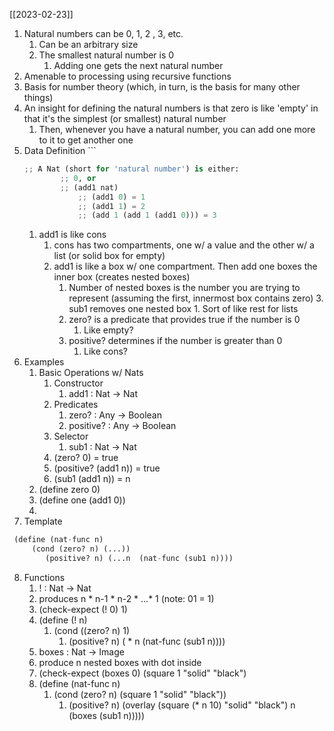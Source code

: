 [[2023-02-23]]

1. Natural numbers can be 0, 1, 2 , 3, etc.
	1. Can be an arbitrary size
	2. The smallest natural number is 0
		1. Adding one gets the next natural number
2. Amenable to processing using recursive functions
3. Basis for number theory (which, in turn, is the basis for many other things)
4. An insight for defining the natural numbers is that zero is like 'empty' in that it's the simplest (or smallest) natural number
	1. Then, whenever you have a natural number, you can add one more to it to get another one
5. Data Definition		```
	```python
	;; A Nat (short for 'natural number') is either:
			;; 0, or
			;; (add1 nat)
				;; (add1 0) = 1
				;; (add1 1) = 2
				;; (add 1 (add 1 (add1 0))) = 3
	```
	1. add1 is like cons
		1. cons has two compartments, one w/ a value and the other w/ a list (or solid box for empty)
		2. add1 is like a box w/ one compartment. Then add one boxes the inner box (creates nested boxes)
			1. Number of nested boxes is the number you are trying to represent (assuming the first, innermost box contains zero)
				3. sub1 removes one nested box
					1. Sort of like rest for lists 
			2. zero? is a predicate that provides true if the number is 0
				1. Like empty?
			3. positive? determines if the number is greater than 0 
				1. Like cons?
7. Examples
	1. Basic Operations w/ Nats
		1. Constructor
			1. add1 : Nat -> Nat
		2. Predicates
			1. zero? : Any -> Boolean
			2. positive? : Any -> Boolean
		3. Selector
			1. sub1 : Nat -> Nat
		4. (zero? 0) = true
		5. (positive? (add1 n)) = true
		6. (sub1 (add1 n)) = n
	2. (define zero 0)
	3. (define one (add1 0))
	4. 
8. Template
```python
 (define (nat-func n)
	 (cond (zero? n) (...))
		(positive? n) (...n  (nat-func (sub1 n))))
```
8. Functions
	1. ! : Nat -> Nat
	2. produces n * n-1 * n-2 * ...* 1 (note: 01 = 1)
	3. (check-expect (! 0) 1)
	4. (define (! n)
		1. (cond ((zero? n) 1)
			1. (positive? n) ( * n
					(nat-func (sub1 n))))
	5. boxes : Nat -> Image
	6. produce n nested boxes with dot inside
	7. (check-expect (boxes 0) (square 1 "solid" "black")
	8. (define (nat-func n)
		1. (cond (zero? n) (square 1 "solid" "black"))
			1. (positive? n) (overlay (square (* n 10) "solid" "black") 
					n
					(boxes (sub1 n)))))
	